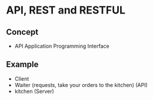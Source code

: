 # API, REST and RESTFUL

## Concept 
- API Application Programming Interface  

## Example
- Client
- Waiter (requests, take your orders to the kitchen) (API)
- kitchen (Server)